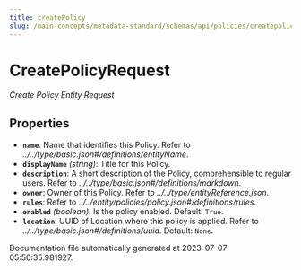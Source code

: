 ```yaml
---
title: createPolicy
slug: /main-concepts/metadata-standard/schemas/api/policies/createpolicy
---
```


# CreatePolicyRequest

*Create Policy Entity Request*

## Properties

- **`name`**: Name that identifies this Policy. Refer to *../../type/basic.json#/definitions/entityName*.
- **`displayName`** *(string)*: Title for this Policy.
- **`description`**: A short description of the Policy, comprehensible to regular users. Refer to *../../type/basic.json#/definitions/markdown*.
- **`owner`**: Owner of this Policy. Refer to *../../type/entityReference.json*.
- **`rules`**: Refer to *../../entity/policies/policy.json#/definitions/rules*.
- **`enabled`** *(boolean)*: Is the policy enabled. Default: `True`.
- **`location`**: UUID of Location where this policy is applied. Refer to *../../type/basic.json#/definitions/uuid*. Default: `None`.


Documentation file automatically generated at 2023-07-07 05:50:35.981927.
